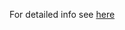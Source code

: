 For detailed info see [here](http://lego-mindstorms-3d-printing-machine.googlecode.com/files/feedrate_calculations_and_lejos_papachristoum.pdf)